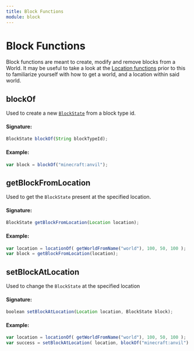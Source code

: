 ```yaml
---
title: Block Functions
module: block
---
```

# Block Functions

Block functions are meant to create, modify and remove blocks from a World. It may be useful to take a look at the [Location functions](https://github.com/Atherys-Horizons/AtherysScript/wiki/Location-Functions) prior to this to familiarize yourself with how to get a world, and a location within said world.

## blockOf

Used to create a new [`BlockState`](https://jd.spongepowered.org/7.0.0/org/spongepowered/api/block/BlockState.html) from a block type id.

#### Signature:
```javascript
BlockState blockOf(String blockTypeId);
```

#### Example:

```javascript
var block = blockOf("minecraft:anvil");
```

## getBlockFromLocation

Used to get the `BlockState` present at the specified location.

#### Signature:
```javascript
BlockState getBlockFromLocation(Location location);
```

#### Example:
```javascript
var location = locationOf( getWorldFromName("world"), 100, 50, 100 );
var block = getBlockFromLocation(location);
```

## setBlockAtLocation

Used to change the `BlockState` at the specified location

#### Signature:
```javascript
boolean setBlockAtLocation(Location location, BlockState block);
```

#### Example:
```javascript
var location = locationOf( getWorldFromName("world"), 100, 50, 100 );
var success = setBlockAtLocation( location, blockOf("minecraft:anvil") );
```
